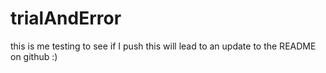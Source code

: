 # trialAndError
this is me testing to see if I push this will lead to an update to the README on github
:)